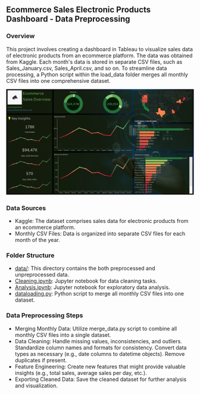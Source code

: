 ## Ecommerce Sales Electronic Products Dashboard - Data Preprocessing

### Overview
This project involves creating a dashboard in Tableau to visualize sales data of electronic products from an ecommerce platform. The data was obtained from Kaggle. Each month's data is stored in separate CSV files, such as Sales_January.csv, Sales_April.csv, and so on. To streamline data processing, a Python script within the load_data folder merges all monthly CSV files into one comprehensive dataset.

![Dashboard Image](Dashboard.png)

### Data Sources
- Kaggle: The dataset comprises sales data for electronic products from an ecommerce platform.
- Monthly CSV Files: Data is organized into separate CSV files for each month of the year.

### Folder Structure
* [data/](/data/): This directory contains the both preprocessed and unpreprocessed data.
* [Cleaning.ipynb](/src/Cleaning.ipynb): Jupyter notebook for data cleaning tasks.
* [Analysis.ipynb](/src/Analysis.ipynb): Jupyter notebook for exploratory data analysis.
* [dataloading.py](/src/load_data/dataloading.py): Python script to merge all monthly CSV files into one dataset.

### Data Preprocessing Steps
* Merging Monthly Data:
Utilize merge_data.py script to combine all monthly CSV files into a single dataset.
* Data Cleaning:
Handle missing values, inconsistencies, and outliers.
Standardize column names and formats for consistency.
Convert data types as necessary (e.g., date columns to datetime objects).
Remove duplicates if present.
* Feature Engineering:
Create new features that might provide valuable insights (e.g., total sales, average sales per day, etc.).
* Exporting Cleaned Data:
Save the cleaned dataset for further analysis and visualization.
